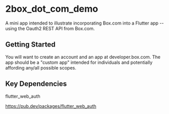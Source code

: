 # 2box_dot_com_demo

A mini app intended to illustrate incorporating Box.com into a Flutter app -- using the Oauth2 REST API from Box.com.

## Getting Started

You will want to create an account and an app at developer.box.com. The app should be a "custom app" intended for individuals and potentially affording any/all possible scopes.

## Key Dependencies

flutter_web_auth

https://pub.dev/packages/flutter_web_auth
